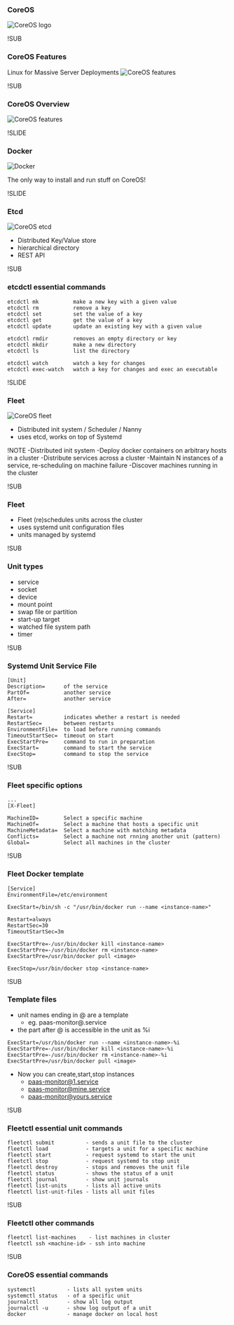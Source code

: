 ### CoreOS 
![CoreOS logo](images/logo-coreos.png) 


!SUB
### CoreOS Features
Linux for Massive Server Deployments
![CoreOS features](images/coreos-features.png) <!-- .element: class="noborder" -->

!SUB
### CoreOS Overview
![CoreOS features](images/coreos-overview.png) <!-- .element: class="noborder" -->

!SLIDE
### Docker 
![Docker](images/docker.jpg) <!-- .element: style="width: 50%;" class="noborder" -->

The only way to install and run stuff on CoreOS!


!SLIDE
### Etcd
![CoreOS etcd](images/etcd.png) <!-- .element: style="width: 50%;" class="noborder" -->

* Distributed Key/Value store
* hierarchical directory
* REST API

!SUB
### etcdctl essential commands
```
etcdctl mk           make a new key with a given value
etcdctl rm           remove a key
etcdctl set          set the value of a key
etcdctl get          get the value of a key
etcdctl update       update an existing key with a given value

etcdctl rmdir        removes an empty directory or key
etcdctl mkdir        make a new directory
etcdctl ls           list the directory

etcdctl watch        watch a key for changes
etcdctl exec-watch   watch a key for changes and exec an executable
```

!SLIDE
### Fleet
![CoreOS fleet](images/fleet-overview.png) <!-- .element: class="noborder" -->

* Distributed init system / Scheduler / Nanny
* uses etcd, works on top of Systemd

!NOTE
-Distributed init system
-Deploy docker containers on arbitrary hosts in a cluster
-Distribute services across a cluster 
-Maintain N instances of a service, re-scheduling on machine failure
-Discover machines running in the cluster

!SUB
### Fleet
* Fleet (re)schedules units across the cluster
* uses systemd unit configuration files
* units managed by systemd

!SUB
### Unit types
* service 
* socket 
* device 
* mount point 
* swap file or partition
* start-up target 
* watched file system path
* timer 

!SUB
### Systemd Unit Service File
```
[Unit]
Description=      of the service
PartOf=           another service
After=            another service 

[Service]
Restart=          indicates whether a restart is needed
RestartSec=       between restarts
EnvironmentFile=  to load before running commands
TimeoutStartSec=  timeout on start
ExecStartPre=     command to run in preparation
ExecStart=        command to start the service
ExecStop=         command to stop the service
```

!SUB
### Fleet specific options
```
...
[X-Fleet]

MachineID=        Select a specific machine
MachineOf=        Select a machine that hosts a specific unit 
MachineMetadata=  Select a machine with matching metadata 
Conflicts=        Select a machine not rnning another unit (pattern)
Global=           Select all machines in the cluster
```

!SUB
### Fleet Docker template

```
[Service]
EnvironmentFile=/etc/environment

ExecStart=/bin/sh -c "/usr/bin/docker run --name <instance-name>"

Restart=always
RestartSec=30
TimeoutStartSec=3m

ExecStartPre=-/usr/bin/docker kill <instance-name>
ExecStartPre=-/usr/bin/docker rm <instance-name>
ExecStartPre=/usr/bin/docker pull <image>

ExecStop=/usr/bin/docker stop <instance-name>
```

!SUB
### Template files
* unit names ending in @ are a template
    * eg. paas-monitor@.service
* the part after @ is accessible in the unit as %i

```
ExecStart=/usr/bin/docker run --name <instance-name>-%i
ExecStartPre=-/usr/bin/docker kill <instance-name>-%i
ExecStartPre=-/usr/bin/docker rm <instance-name>-%i
ExecStartPre=/usr/bin/docker pull <image>
```

* Now you can create,start,stop instances
    * paas-monitor@1.service
    * paas-monitor@mine.service
    * paas-monitor@yours.service

!SUB
### Fleetctl essential unit commands
```
fleetctl submit          - sends a unit file to the cluster
fleetctl load            - targets a unit for a specific machine
fleetctl start           - request systemd to start the unit
fleetctl stop            - request systemd to stop unit
fleetctl destroy         - stops and removes the unit file
fleetctl status          - shows the status of a unit
fleetctl journal         - show unit journals
fleetctl list-units      - lists all active units
fleetctl list-unit-files - lists all unit files
```

!SUB
### Fleetctl other commands
```
fleetctl list-machines    - list machines in cluster 
fleetctl ssh <machine-id> - ssh into machine
```

!SUB
### CoreOS essential commands
```
systemctl          - lists all system units
systemctl status   - of a specific unit
journalctl         - show all log output
journalctl -u      - show log output of a unit
docker             - manage docker on local host
```
